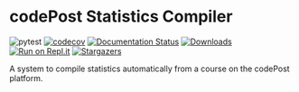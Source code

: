 # codePost Statistics Compiler

![pytest](https://github.com/jlumbroso/codepost-stats/workflows/pytest/badge.svg)
 [![codecov](https://codecov.io/gh/jlumbroso/codepost-stats/branch/master/graph/badge.svg?token=KVGWAVZKW1)](https://codecov.io/gh/jlumbroso/codepost-stats)
 [![Documentation Status](https://readthedocs.org/projects/codepost-stats/badge/?version=latest)](https://codepost-stats.readthedocs.io/en/latest/?badge=latest)
 [![Downloads](https://pepy.tech/badge/codepost-stats)](https://pepy.tech/project/codepost-stats)
 [![Run on Repl.it](https://repl.it/badge/github/jlumbroso/codepost-stats)](https://repl.it/github/jlumbroso/codepost-stats)
 [![Stargazers](https://img.shields.io/github/stars/jlumbroso/codepost-stats?style=social)](https://github.com/jlumbroso/codepost-stats)

A system to compile statistics automatically from a course on the codePost platform.